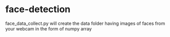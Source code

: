 # face-detection
face_data_collect.py will create the data folder having images of faces from your webcam in the form of numpy array
